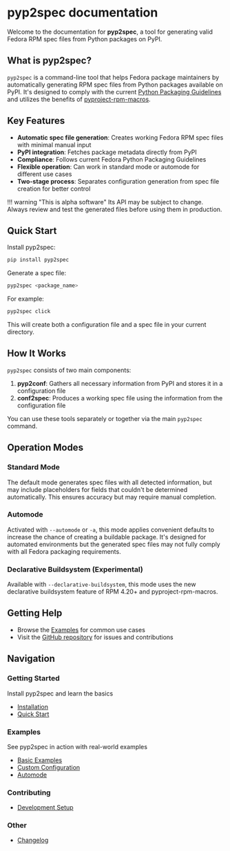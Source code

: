 # pyp2spec documentation

Welcome to the documentation for **pyp2spec**, a tool for generating valid Fedora RPM spec files from Python packages on PyPI.

## What is pyp2spec?

`pyp2spec` is a command-line tool that helps Fedora package maintainers by automatically generating RPM spec files from Python packages available on PyPI. It's designed to comply with the current [Python Packaging Guidelines](https://docs.fedoraproject.org/en-US/packaging-guidelines/Python/) and utilizes the benefits of [pyproject-rpm-macros](https://src.fedoraproject.org/rpms/pyproject-rpm-macros).

## Key Features

- **Automatic spec file generation**: Creates working Fedora RPM spec files with minimal manual input
- **PyPI integration**: Fetches package metadata directly from PyPI
- **Compliance**: Follows current Fedora Python Packaging Guidelines
- **Flexible operation**: Can work in standard mode or automode for different use cases
- **Two-stage process**: Separates configuration generation from spec file creation for better control

!!! warning "This is alpha software"
    Its API may be subject to change. Always review and test the generated files before using them in production.

## Quick Start

Install pyp2spec:

```bash
pip install pyp2spec
```

Generate a spec file:

```bash
pyp2spec <package_name>
```

For example:

```bash
pyp2spec click
```

This will create both a configuration file and a spec file in your current directory.

## How It Works

`pyp2spec` consists of two main components:

1. **pyp2conf**: Gathers all necessary information from PyPI and stores it in a configuration file
2. **conf2spec**: Produces a working spec file using the information from the configuration file

You can use these tools separately or together via the main `pyp2spec` command.

## Operation Modes

### Standard Mode

The default mode generates spec files with all detected information, but may include placeholders for fields that couldn't be determined automatically. This ensures accuracy but may require manual completion.

### Automode

Activated with `--automode` or `-a`, this mode applies convenient defaults to increase the chance of creating a buildable package. It's designed for automated environments but the generated spec files may not fully comply with all Fedora packaging requirements.

### Declarative Buildsystem (Experimental)

Available with `--declarative-buildsystem`, this mode uses the new declarative buildsystem feature of RPM 4.20+ and pyproject-rpm-macros.


## Getting Help

- Browse the [Examples](examples/basic-packages.md) for common use cases
- Visit the [GitHub repository](https://github.com/befeleme/pyp2spec) for issues and contributions

## Navigation

### Getting Started

Install pyp2spec and learn the basics

- [Installation](getting-started/installation.md)
- [Quick Start](getting-started/quick-start.md)

### Examples

See pyp2spec in action with real-world examples

- [Basic Examples](examples/basic-packages.md)
- [Custom Configuration](examples/custom-configuration.md)
- [Automode](examples/automode.md)

### Contributing

- [Development Setup](contributing/development-setup.md)

### Other

- [Changelog](changelog.md) 